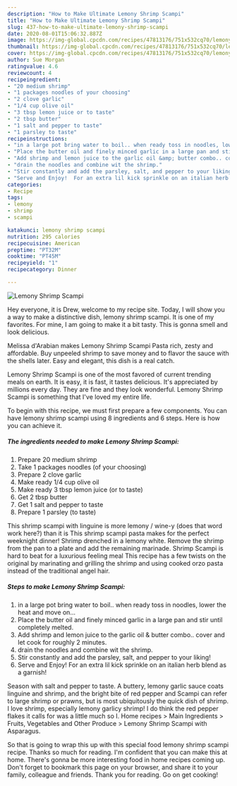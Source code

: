 ```yaml
---
description: "How to Make Ultimate Lemony Shrimp Scampi"
title: "How to Make Ultimate Lemony Shrimp Scampi"
slug: 437-how-to-make-ultimate-lemony-shrimp-scampi
date: 2020-08-01T15:06:32.887Z
image: https://img-global.cpcdn.com/recipes/47813176/751x532cq70/lemony-shrimp-scampi-recipe-main-photo.jpg
thumbnail: https://img-global.cpcdn.com/recipes/47813176/751x532cq70/lemony-shrimp-scampi-recipe-main-photo.jpg
cover: https://img-global.cpcdn.com/recipes/47813176/751x532cq70/lemony-shrimp-scampi-recipe-main-photo.jpg
author: Sue Morgan
ratingvalue: 4.6
reviewcount: 4
recipeingredient:
- "20 medium shrimp"
- "1 packages noodles of your choosing"
- "2 clove garlic"
- "1/4 cup olive oil"
- "3 tbsp lemon juice or to taste"
- "2 tbsp butter"
- "1 salt and pepper to taste"
- "1 parsley to taste"
recipeinstructions:
- "in a large pot bring water to boil.. when ready toss in noodles, lower the heat and move on..."
- "Place the butter oil and finely minced garlic in a large pan and stir until completely melted."
- "Add shrimp and lemon juice to the garlic oil &amp; butter combo.. cover and let cook for roughly 2 minutes."
- "drain the noodles and combine wit the shrimp."
- "Stir constantly and add the parsley, salt, and pepper to your liking!"
- "Serve and Enjoy!  For an extra lil kick sprinkle on an italian herb blend as a garnish!"
categories:
- Recipe
tags:
- lemony
- shrimp
- scampi

katakunci: lemony shrimp scampi 
nutrition: 295 calories
recipecuisine: American
preptime: "PT32M"
cooktime: "PT45M"
recipeyield: "1"
recipecategory: Dinner

---
```



![Lemony Shrimp Scampi](https://img-global.cpcdn.com/recipes/47813176/751x532cq70/lemony-shrimp-scampi-recipe-main-photo.jpg)

Hey everyone, it is Drew, welcome to my recipe site. Today, I will show you a way to make a distinctive dish, lemony shrimp scampi. It is one of my favorites. For mine, I am going to make it a bit tasty. This is gonna smell and look delicious.

Melissa d&#39;Arabian makes Lemony Shrimp Scampi Pasta rich, zesty and affordable. Buy unpeeled shrimp to save money and to flavor the sauce with the shells later. Easy and elegant, this dish is a real catch.

Lemony Shrimp Scampi is one of the most favored of current trending meals on earth. It is easy, it is fast, it tastes delicious. It's appreciated by millions every day. They are fine and they look wonderful. Lemony Shrimp Scampi is something that I've loved my entire life.


To begin with this recipe, we must first prepare a few components. You can have lemony shrimp scampi using 8 ingredients and 6 steps. Here is how you can achieve it.

<!--inarticleads1-->

##### The ingredients needed to make Lemony Shrimp Scampi:

1. Prepare 20 medium shrimp
1. Take 1 packages noodles (of your choosing)
1. Prepare 2 clove garlic
1. Make ready 1/4 cup olive oil
1. Make ready 3 tbsp lemon juice (or to taste)
1. Get 2 tbsp butter
1. Get 1 salt and pepper to taste
1. Prepare 1 parsley (to taste)


This shrimp scampi with linguine is more lemony / wine-y (does that word work here?) than it is This shrimp scampi pasta makes for the perfect weeknight dinner! Shrimp drenched in a lemony white. Remove the shrimp from the pan to a plate and add the remaining marinade. Shrimp Scampi is hard to beat for a luxurious feeling meal This recipe has a few twists on the original by marinating and grilling the shrimp and using cooked orzo pasta instead of the traditional angel hair. 

<!--inarticleads2-->

##### Steps to make Lemony Shrimp Scampi:

1. in a large pot bring water to boil.. when ready toss in noodles, lower the heat and move on...
1. Place the butter oil and finely minced garlic in a large pan and stir until completely melted.
1. Add shrimp and lemon juice to the garlic oil &amp; butter combo.. cover and let cook for roughly 2 minutes.
1. drain the noodles and combine wit the shrimp.
1. Stir constantly and add the parsley, salt, and pepper to your liking!
1. Serve and Enjoy!  For an extra lil kick sprinkle on an italian herb blend as a garnish!


Season with salt and pepper to taste. A buttery, lemony garlic sauce coats linguine and shrimp, and the bright bite of red pepper and Scampi can refer to large shrimp or prawns, but is most ubiquitously the quick dish of shrimp. I love shrimp, especially lemony garlicy shrimp! I do think the red pepper flakes it calls for was a little much so I. Home recipes &gt; Main Ingredients &gt; Fruits, Vegetables and Other Produce &gt; Lemony Shrimp Scampi with Asparagus. 

So that is going to wrap this up with this special food lemony shrimp scampi recipe. Thanks so much for reading. I'm confident that you can make this at home. There's gonna be more interesting food in home recipes coming up. Don't forget to bookmark this page on your browser, and share it to your family, colleague and friends. Thank you for reading. Go on get cooking!

